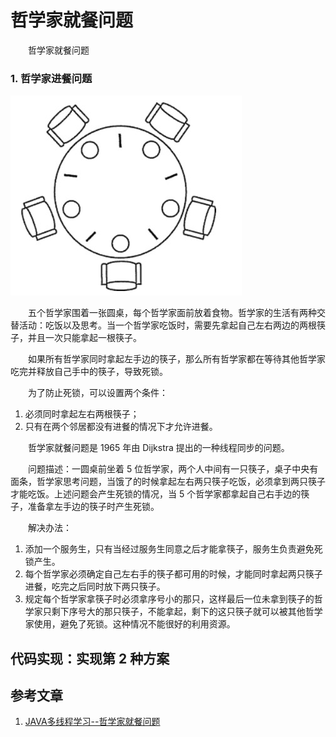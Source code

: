 # 哲学家就餐问题

　　哲学家就餐问题

### 1. 哲学家进餐问题

![](image/哲学家进餐问题.jpg)

　　五个哲学家围着一张圆桌，每个哲学家面前放着食物。哲学家的生活有两种交替活动：吃饭以及思考。当一个哲学家吃饭时，需要先拿起自己左右两边的两根筷子，并且一次只能拿起一根筷子。

　　如果所有哲学家同时拿起左手边的筷子，那么所有哲学家都在等待其他哲学家吃完并释放自己手中的筷子，导致死锁。

　　为了防止死锁，可以设置两个条件：

1. 必须同时拿起左右两根筷子；
2. 只有在两个邻居都没有进餐的情况下才允许进餐。

　　哲学家就餐问题是 1965 年由 Dijkstra 提出的一种线程同步的问题。

　　问题描述：一圆桌前坐着 5 位哲学家，两个人中间有一只筷子，桌子中央有面条，哲学家思考问题，当饿了的时候拿起左右两只筷子吃饭，必须拿到两只筷子才能吃饭。上述问题会产生死锁的情况，当 5 个哲学家都拿起自己右手边的筷子，准备拿左手边的筷子时产生死锁。

　　解决办法：

1. 添加一个服务生，只有当经过服务生同意之后才能拿筷子，服务生负责避免死锁产生。
2. 每个哲学家必须确定自己左右手的筷子都可用的时候，才能同时拿起两只筷子进餐，吃完之后同时放下两只筷子。
3. 规定每个哲学家拿筷子时必须拿序号小的那只，这样最后一位未拿到筷子的哲学家只剩下序号大的那只筷子，不能拿起，剩下的这只筷子就可以被其他哲学家使用，避免了死锁。这种情况不能很好的利用资源。

## 代码实现：实现第 2 种方案




## 参考文章
1. [JAVA多线程学习--哲学家就餐问题](https://www.cnblogs.com/vettel/p/3438257.html)